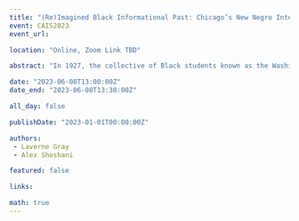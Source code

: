 ```yaml
---
title: "(Re)Imagined Black Informational Past: Chicago’s New Negro Intercollegiate Club and the Wonder Books, 1927 & 1929"
event: CAIS2023
event_url: 

location: "Online, Zoom Link TBD"

abstract: "In 1927, the collective of Black students known as the Washington Intercollegiate Club of Chicago went out into their community to collect data about the various components of the Black experience. This research turned into the two editions of the Intercollegian Wonder Book. The Wonder Books present a Black past that notes a time of youth envisioning their community through the lens of the New Negro Movement, galvanizing to uplift and promote a new Black present in Chicago. Our project tracks the impact of the Wonder Books by examining how they have been referenced in research and journalism since their publication."

date: "2023-06-08T13:00:00Z"
date_end: "2023-06-08T13:30:00Z"

all_day: false

publishDate: "2023-01-01T00:00:00Z"

authors:
 - Laverne Gray
 - Alex Shoshani

featured: false

links:

math: true
---
```


